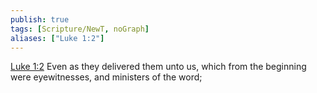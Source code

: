 ```yaml
---
publish: true
tags: [Scripture/NewT, noGraph]
aliases: ["Luke 1:2"]
---
```

[Luke 1:2](https://churchofjesuschrist.org/study/scriptures/nt/luke/1?lang=eng&id=p2#p2) Even as they delivered them unto us, which from the beginning were eyewitnesses, and ministers of the word;
